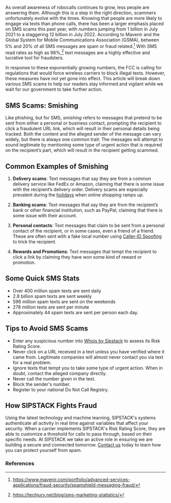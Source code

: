 As overall awareness of robocalls continues to grow, less people are answering them. Although this is a step in the right direction, scammers unfortunately evolve with the times. Knowing that people are more likely to engage via texts than phone calls, there has been a larger emphasis placed on SMS scams this past year, with numbers jumping from 1 billion in July 2021 to a staggering 12 billion in July 2022. According to Mavenir and the Global System for Mobile Communications Association (GSMA), between 5% and 20% of all SMS messages are spam or fraud related.[^1] With SMS read rates as high as 98%,[^2] text messages are a highly effective and lucrative tool for fraudsters.

In response to these exponentially growing numbers, the FCC is calling for regulations that would force wireless carriers to block illegal texts. However, these measures have not yet gone into effect. This article will break down various SMS scams to help our readers stay informed and vigilant while we wait for our government to take further action.

## SMS Scams: Smishing

Like phishing, but for SMS, *smishing* refers to messages that pretend to be sent from either a personal or business contact, prompting the recipient to click a fraudulent URL link, which will result in their personal details being tracked. Both the content and the alleged sender of the message can vary widely, but there is always one common trait: The messages will attempt to sound legitimate by mentioning some type of urgent action that is required on the recipient’s part, which will result in the recipient getting scammed. 

## Common Examples of Smishing

1. **Delivery scams**: Text messages that say they are from a common delivery service like FedEx or Amazon, claiming that there is some issue with the recipient’s delivery order. Delivery scams are especially prevalent during the [holidays](https://www.sipstack.com/resources/blog/ho-ho-holiday-scams) when online shopping ramps up.

2. **Banking scams**: Text messages that say they are from the recipient’s bank or other financial institution, such as PayPal, claiming that there is some issue with their account. 

3. **Personal contacts**: Text messages that claim to be sent from a personal contact of the recipient, or in some cases, even a friend of a friend. These are often sent with a fake local number using [Caller-ID Spoofing](https://www.sipstack.com/resources/knowledge-base/general/what-is-call-spoofing) to trick the recipient.

4. **Rewards and Promotions**: Text messages that tempt the recipient to click a link by claiming they have won some kind of reward or promotion.

## Some Quick SMS Stats

- Over 400 million spam texts are sent daily
- 2.8 billion spam texts are sent weekly
- 596 million spam texts are sent on the weekends
- 278 million texts are sent per minute
- Approximately 44 spam texts are sent per person each day.

## Tips to Avoid SMS Scams

- Enter any suspicious number into [Whois by Sipstack](https://whois.sipstack.com/) to assess its Risk Rating Score.
- Never click on a URL received in a text unless you have verified where it came from. Legitimate companies will almost never contact you via text for a real problem.
- Ignore texts that tempt you to take some type of urgent action. When in doubt, contact the alleged company directly.
- Never call the number given in the text.
- Block the sender's number.
- Register to your national Do Not Call Registry.

## How SIPSTACK Fights Fraud

Using the latest technology and machine learning, SIPSTACK's systems authenticate all activity in real time against variables that affect your security. When a carrier implements SIPSTACK's Risk Rating Score, they are able to customize a threshold for calls to pass through, based on their specific needs. At SIPSTACK we take an active role in ensuring we are building a secure and connected tomorrow. [Contact us](https://www.sipstack.com/contact/us) today to learn how you can protect yourself from spam.

### References

[^1]: https://www.mavenir.com/portfolio/advanced-services-applications/fraud-security/spamshield-messaging-fraud/

[^2]: https://techjury.net/blog/sms-marketing-statistics/

